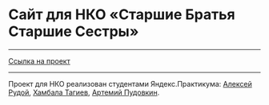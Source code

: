 # Сайт для НКО «Старшие Братья Старшие Сестры»

------

[Ссылка на проект](https://a1rudy.github.io/for-nco-big-brothers-and-big-sisters/)

------

Проект для НКО реализован студентами Яндекс.Практикума: [Алексей Рудой](https://github.com/a1rudy), [Хамбала Тагиев](https://github.com/KhanTagiev), [Артемий Пудовкин](https://github.com/tyumen-777).